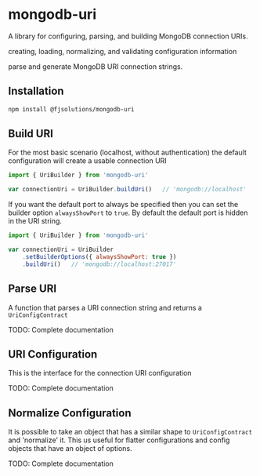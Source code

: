 # mongodb-uri

A library for configuring, parsing, and building MongoDB connection URIs. 


creating, loading, normalizing, and validating configuration information 

parse and generate MongoDB URI connection strings.

## Installation

```sh
npm install @fjsolutions/mongodb-uri
```

## Build URI

For the most basic scenario (localhost, without authentication) the default configuration will create a usable connection URI

```js
import { UriBuilder } from 'mongodb-uri'

var connectionUri = UriBuilder.buildUri()   // 'mongodb://localhost'
```

If you want the default port to always be specified then you can set the builder option `alwaysShowPort` to `true`. By default the default port is hidden in the URI string.

```js
import { UriBuilder } from 'mongodb-uri'

var connectionUri = UriBuilder
    .setBuilderOptions({ alwaysShowPort: true })
    .buildUri()   // 'mongodb://localhost:27017'
```

## Parse URI

A function that parses a URI connection string and returns a `UriConfigContract`

TODO: Complete documentation

## URI Configuration

This is the interface for the connection URI configuration 

TODO: Complete documentation

## Normalize Configuration

It is possible to take an object that has a similar shape to `UriConfigContract` and 'normalize' it. 
This us useful for flatter configurations and config objects that have an object of options.

TODO: Complete documentation
